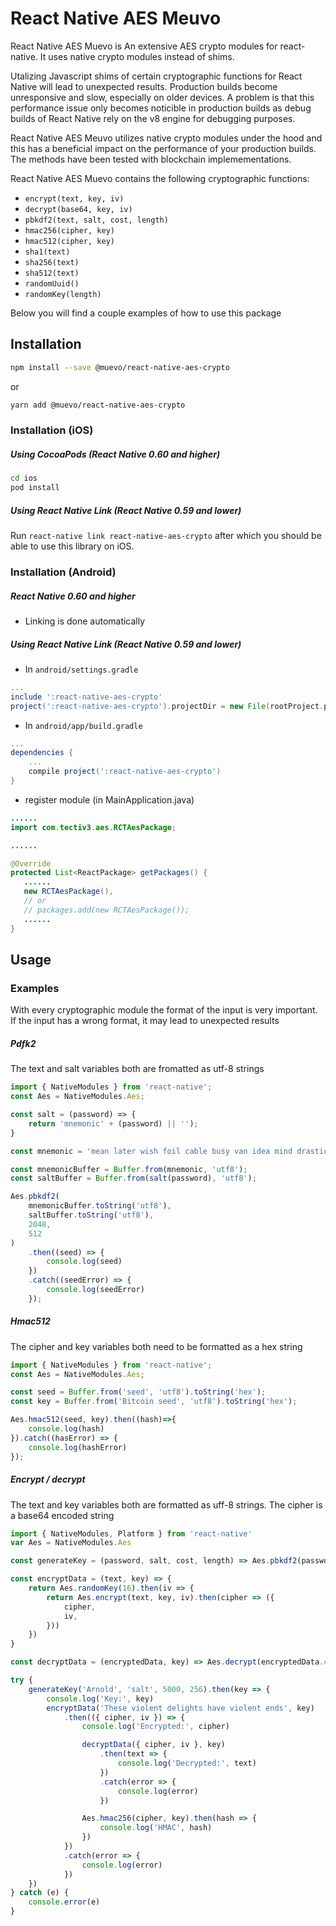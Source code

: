 # React Native AES Meuvo

React Native AES Muevo is An extensive AES crypto modules for react-native. 
It uses native crypto modules instead of shims. 

Utalizing Javascript shims of certain cryptographic functions for React Native will lead to unexpected results. Production builds become unresponsive and slow, especially on older devices. A problem is that this performance issue only becomes noticible in production builds as debug builds of React Native rely on the v8 engine for debugging purposes.

React Native AES Meuvo utilizes native crypto modules under the hood and this has a beneficial impact on the performance of your production builds. The methods have been tested with blockchain implemementations. 

React Native AES  Muevo contains the following cryptographic functions:

-   `encrypt(text, key, iv)`
-   `decrypt(base64, key, iv)`
-   `pbkdf2(text, salt, cost, length)`
-   `hmac256(cipher, key)`
-   `hmac512(cipher, key)`
-   `sha1(text)`
-   `sha256(text)`
-   `sha512(text)`
-   `randomUuid()`
-   `randomKey(length)`



Below you will find a couple examples of how to use this package



## Installation

```sh
npm install --save @muevo/react-native-aes-crypto
```

or

```sh
yarn add @muevo/react-native-aes-crypto
```

### Installation (iOS)

##### Using CocoaPods (React Native 0.60 and higher)

```sh
cd ios
pod install
```

##### Using React Native Link (React Native 0.59 and lower)

Run `react-native link react-native-aes-crypto` after which you should be able to use this library on iOS.

### Installation (Android)

##### React Native 0.60 and higher
- Linking is done automatically

##### Using React Native Link (React Native 0.59 and lower)
-   In `android/settings.gradle`

```gradle
...
include ':react-native-aes-crypto'
project(':react-native-aes-crypto').projectDir = new File(rootProject.projectDir, '../node_modules/react-native-aes-crypto/android')
```

-   In `android/app/build.gradle`

```gradle
...
dependencies {
    ...
    compile project(':react-native-aes-crypto')
}
```

-   register module (in MainApplication.java)

```java
......
import com.tectiv3.aes.RCTAesPackage;

......

@Override
protected List<ReactPackage> getPackages() {
   ......
   new RCTAesPackage(),
   // or 
   // packages.add(new RCTAesPackage());
   ......
}
```



## Usage

### Examples
With every cryptographic module the format of the input is very important. If the input has a wrong format, it may lead to unexpected results

##### Pdfk2
The text and salt variables both are fromatted as utf-8 strings

```js
import { NativeModules } from 'react-native';
const Aes = NativeModules.Aes;

const salt = (password) => {
	return 'mnemonic' + (password) || ''); 
}

const mnemonic = 'mean later wish foil cable busy van idea mind drastic drill bike';

const mnemonicBuffer = Buffer.from(mnemonic, 'utf8');
const saltBuffer = Buffer.from(salt(password), 'utf8');

Aes.pbkdf2(
    mnemonicBuffer.toString('utf8'),
    saltBuffer.toString('utf8'),
    2048,
    512
)
    .then((seed) => {
        console.log(seed)
    })
    .catch((seedError) => {
        console.log(seedError)
    });
```

##### Hmac512
The cipher and key variables both need to be formatted as a hex string

```js
import { NativeModules } from 'react-native';
const Aes = NativeModules.Aes;

const seed = Buffer.from('seed', 'utf8').toString('hex');
const key = Buffer.from('Bitcoin seed', 'utf8').toString('hex');

Aes.hmac512(seed, key).then((hash)=>{
    console.log(hash)
}).catch((hasError) => {
    console.log(hashError)
});

```
##### Encrypt / decrypt

The text and key variables both are formatted as uff-8 strings. The cipher is a base64 encoded string

```js
import { NativeModules, Platform } from 'react-native'
var Aes = NativeModules.Aes

const generateKey = (password, salt, cost, length) => Aes.pbkdf2(password, salt, cost, length)

const encryptData = (text, key) => {
    return Aes.randomKey(16).then(iv => {
        return Aes.encrypt(text, key, iv).then(cipher => ({
            cipher,
            iv,
        }))
    })
}

const decryptData = (encryptedData, key) => Aes.decrypt(encryptedData.cipher, key, encryptedData.iv)

try {
    generateKey('Arnold', 'salt', 5000, 256).then(key => {
        console.log('Key:', key)
        encryptData('These violent delights have violent ends', key)
            .then(({ cipher, iv }) => {
                console.log('Encrypted:', cipher)

                decryptData({ cipher, iv }, key)
                    .then(text => {
                        console.log('Decrypted:', text)
                    })
                    .catch(error => {
                        console.log(error)
                    })

                Aes.hmac256(cipher, key).then(hash => {
                    console.log('HMAC', hash)
                })
            })
            .catch(error => {
                console.log(error)
            })
    })
} catch (e) {
    console.error(e)
}
```


